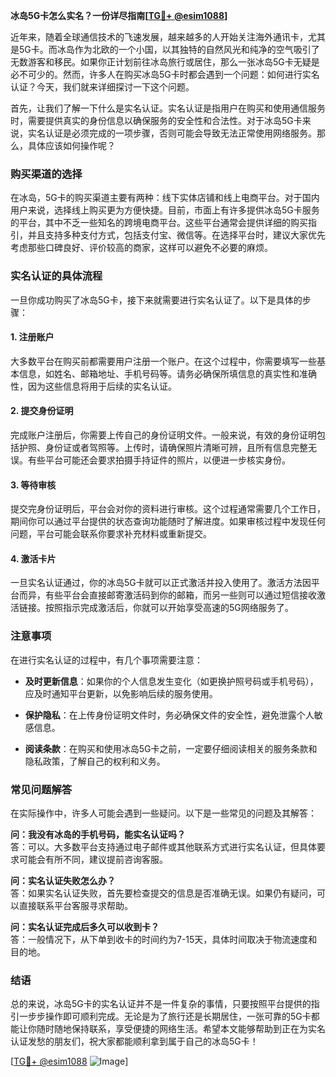 **冰岛5G卡怎么实名？一份详尽指南[[TG💪+ @esim1088](https://t.me/s/esim1088)]**

近年来，随着全球通信技术的飞速发展，越来越多的人开始关注海外通讯卡，尤其是5G卡。而冰岛作为北欧的一个小国，以其独特的自然风光和纯净的空气吸引了无数游客和移民。如果你正计划前往冰岛旅行或居住，那么一张冰岛5G卡无疑是必不可少的。然而，许多人在购买冰岛5G卡时都会遇到一个问题：如何进行实名认证？今天，我们就来详细探讨一下这个问题。

首先，让我们了解一下什么是实名认证。实名认证是指用户在购买和使用通信服务时，需要提供真实的身份信息以确保服务的安全性和合法性。对于冰岛5G卡来说，实名认证是必须完成的一项步骤，否则可能会导致无法正常使用网络服务。那么，具体应该如何操作呢？

### **购买渠道的选择**
在冰岛，5G卡的购买渠道主要有两种：线下实体店铺和线上电商平台。对于国内用户来说，选择线上购买更为方便快捷。目前，市面上有许多提供冰岛5G卡服务的平台，其中不乏一些知名的跨境电商平台。这些平台通常会提供详细的购买指引，并且支持多种支付方式，包括支付宝、微信等。在选择平台时，建议大家优先考虑那些口碑良好、评价较高的商家，这样可以避免不必要的麻烦。

### **实名认证的具体流程**
一旦你成功购买了冰岛5G卡，接下来就需要进行实名认证了。以下是具体的步骤：

#### **1. 注册账户**
大多数平台在购买前都需要用户注册一个账户。在这个过程中，你需要填写一些基本信息，如姓名、邮箱地址、手机号码等。请务必确保所填信息的真实性和准确性，因为这些信息将用于后续的实名认证。

#### **2. 提交身份证明**
完成账户注册后，你需要上传自己的身份证明文件。一般来说，有效的身份证明包括护照、身份证或者驾照等。上传时，请确保照片清晰可辨，且所有信息完整无误。有些平台可能还会要求拍摄手持证件的照片，以便进一步核实身份。

#### **3. 等待审核**
提交完身份证明后，平台会对你的资料进行审核。这个过程通常需要几个工作日，期间你可以通过平台提供的状态查询功能随时了解进度。如果审核过程中发现任何问题，平台可能会联系你要求补充材料或重新提交。

#### **4. 激活卡片**
一旦实名认证通过，你的冰岛5G卡就可以正式激活并投入使用了。激活方法因平台而异，有些平台会直接邮寄激活码到你的邮箱，而另一些则可以通过短信接收激活链接。按照指示完成激活后，你就可以开始享受高速的5G网络服务了。

### **注意事项**
在进行实名认证的过程中，有几个事项需要注意：

- **及时更新信息**：如果你的个人信息发生变化（如更换护照号码或手机号码），应及时通知平台更新，以免影响后续的服务使用。
  
- **保护隐私**：在上传身份证明文件时，务必确保文件的安全性，避免泄露个人敏感信息。

- **阅读条款**：在购买和使用冰岛5G卡之前，一定要仔细阅读相关的服务条款和隐私政策，了解自己的权利和义务。

### **常见问题解答**
在实际操作中，许多人可能会遇到一些疑问。以下是一些常见的问题及其解答：

**问：我没有冰岛的手机号码，能实名认证吗？**  
答：可以。大多数平台支持通过电子邮件或其他联系方式进行实名认证，但具体要求可能会有所不同，建议提前咨询客服。

**问：实名认证失败怎么办？**  
答：如果实名认证失败，首先要检查提交的信息是否准确无误。如果仍有疑问，可以直接联系平台客服寻求帮助。

**问：实名认证完成后多久可以收到卡？**  
答：一般情况下，从下单到收卡的时间约为7-15天，具体时间取决于物流速度和目的地。

### **结语**
总的来说，冰岛5G卡的实名认证并不是一件复杂的事情，只要按照平台提供的指引一步步操作即可顺利完成。无论是为了旅行还是长期居住，一张可靠的5G卡都能让你随时随地保持联系，享受便捷的网络生活。希望本文能够帮助到正在为实名认证发愁的朋友们，祝大家都能顺利拿到属于自己的冰岛5G卡！

[[TG💪+ @esim1088](https://t.me/s/esim1088) ![Image](https://i.postimg.cc/4NQfJmqS/Snipaste-2025-05-13-00-14-12.png)]